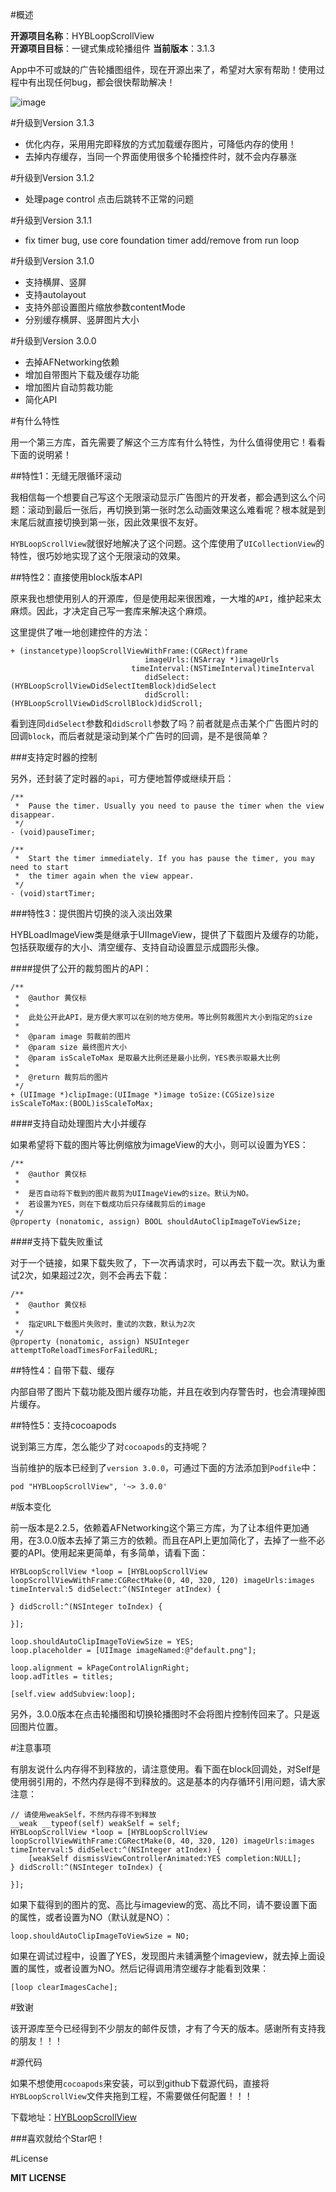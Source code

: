 #概述

**开源项目名称**：HYBLoopScrollView  
**开源项目目标**：一键式集成轮播组件
**当前版本**：3.1.3

App中不可或缺的广告轮播图组件，现在开源出来了，希望对大家有帮助！使用过程中有出现任何bug，都会很快帮助解决！

![image](http://www.henishuo.com/wp-content/uploads/2016/03/screen.gif)

#升级到Version 3.1.3

* 优化内存，采用用完即释放的方式加载缓存图片，可降低内存的使用！
* 去掉内存缓存，当同一个界面使用很多个轮播控件时，就不会内存暴涨

#升级到Version 3.1.2

* 处理page control 点击后跳转不正常的问题

#升级到Version 3.1.1

* fix timer bug, use core foundation timer add/remove from run loop

#升级到Version 3.1.0

* 支持横屏、竖屏
* 支持autolayout
* 支持外部设置图片缩放参数contentMode
* 分别缓存横屏、竖屏图片大小

#升级到Version 3.0.0

* 去掉AFNetworking依赖
* 增加自带图片下载及缓存功能
* 增加图片自动剪裁功能
* 简化API

#有什么特性

用一个第三方库，首先需要了解这个三方库有什么特性，为什么值得使用它！看看下面的说明紧！

##特性1：无缝无限循环滚动

我相信每一个想要自己写这个无限滚动显示广告图片的开发者，都会遇到这么个问题：滚动到最后一张后，再切换到第一张时怎么动画效果这么难看呢？根本就是到末尾后就直接切换到第一张，因此效果很不友好。

`HYBLoopScrollView`就很好地解决了这个问题。这个库使用了`UICollectionView`的特性，很巧妙地实现了这个无限滚动的效果。

##特性2：直接使用block版本API

原来我也想使用别人的开源库，但是使用起来很困难，一大堆的`API`，维护起来太麻烦。因此，才决定自己写一套库来解决这个麻烦。

这里提供了唯一地创建控件的方法：

```
+ (instancetype)loopScrollViewWithFrame:(CGRect)frame
                              imageUrls:(NSArray *)imageUrls
                           timeInterval:(NSTimeInterval)timeInterval
                              didSelect:(HYBLoopScrollViewDidSelectItemBlock)didSelect
                              didScroll:(HYBLoopScrollViewDidScrollBlock)didScroll;
```

看到连同`didSelect`参数和`didScroll`参数了吗？前者就是点击某个广告图片时的回调`block`，而后者就是滚动到某个广告时的回调，是不是很简单？

###支持定时器的控制

另外，还封装了定时器的`api`，可方便地暂停或继续开启：

```
/**
 *  Pause the timer. Usually you need to pause the timer when the view disappear.
 */
- (void)pauseTimer;

/**
 *  Start the timer immediately. If you has pause the timer, you may need to start 
 *  the timer again when the view appear.
 */
- (void)startTimer;
```

###特性3：提供图片切换的淡入淡出效果

HYBLoadImageView类是继承于UIImageView，提供了下载图片及缓存的功能，包括获取缓存的大小、清空缓存、支持自动设置显示成圆形头像。

####提供了公开的裁剪图片的API：

```
/**
 *	@author 黄仪标
 *
 *	此处公开此API，是方便大家可以在别的地方使用。等比例剪裁图片大小到指定的size
 *
 *	@param image 剪裁前的图片
 *	@param size	最终图片大小
 *  @param isScaleToMax 是取最大比例还是最小比例，YES表示取最大比例
 *
 *	@return 裁剪后的图片
 */
+ (UIImage *)clipImage:(UIImage *)image toSize:(CGSize)size isScaleToMax:(BOOL)isScaleToMax;
```

####支持自动处理图片大小并缓存

如果希望将下载的图片等比例缩放为imageView的大小，则可以设置为YES：

```
/**
 *	@author 黄仪标
 *
 *	是否自动将下载到的图片裁剪为UIImageView的size。默认为NO。
 *  若设置为YES，则在下载成功后只存储裁剪后的image
 */
@property (nonatomic, assign) BOOL shouldAutoClipImageToViewSize;
```

####支持下载失败重试

对于一个链接，如果下载失败了，下一次再请求时，可以再去下载一次。默认为重试2次，如果超过2次，则不会再去下载：

```
/**
 *	@author 黄仪标
 *
 *	指定URL下载图片失败时，重试的次数，默认为2次
 */
@property (nonatomic, assign) NSUInteger attemptToReloadTimesForFailedURL;
```

##特性4：自带下载、缓存

内部自带了图片下载功能及图片缓存功能，并且在收到内存警告时，也会清理掉图片缓存。

##特性5：支持cocoapods

说到第三方库，怎么能少了对`cocoapods`的支持呢？

当前维护的版本已经到了`version 3.0.0`，可通过下面的方法添加到`Podfile`中：

```
pod "HYBLoopScrollView", '~> 3.0.0'
```

#版本变化

前一版本是2.2.5，依赖着AFNetworking这个第三方库，为了让本组件更加通用，在3.0.0版本去掉了第三方的依赖。而且在API上更加简化了，去掉了一些不必要的API。使用起来更简单，有多简单，请看下面：

```
HYBLoopScrollView *loop = [HYBLoopScrollView loopScrollViewWithFrame:CGRectMake(0, 40, 320, 120) imageUrls:images timeInterval:5 didSelect:^(NSInteger atIndex) {
    
} didScroll:^(NSInteger toIndex) {
    
}];

loop.shouldAutoClipImageToViewSize = YES;
loop.placeholder = [UIImage imageNamed:@"default.png"];
  
loop.alignment = kPageControlAlignRight;
loop.adTitles = titles;

[self.view addSubview:loop];
```

另外，3.0.0版本在点击轮播图和切换轮播图时不会将图片控制传回来了。只是返回图片位置。

#注意事项

有朋友说什么内存得不到释放的，请注意使用。看下面在block回调处，对Self是使用弱引用的，不然内存是得不到释放的。这是基本的内存循环引用问题，请大家注意：

```
// 请使用weakSelf，不然内存得不到释放
__weak __typeof(self) weakSelf = self;
HYBLoopScrollView *loop = [HYBLoopScrollView loopScrollViewWithFrame:CGRectMake(0, 40, 320, 120) imageUrls:images timeInterval:5 didSelect:^(NSInteger atIndex) {
	[weakSelf dismissViewControllerAnimated:YES completion:NULL];
} didScroll:^(NSInteger toIndex) {
    
}];
```

如果下载得到的图片的宽、高比与imageview的宽、高比不同，请不要设置下面的属性，或者设置为NO（默认就是NO）：

```
loop.shouldAutoClipImageToViewSize = NO;
```

如果在调试过程中，设置了YES，发现图片未铺满整个imageview，就去掉上面设置的属性，或者设置为NO。然后记得调用清空缓存才能看到效果：

```
[loop clearImagesCache];
```

#致谢


该开源库至今已经得到不少朋友的邮件反馈，才有了今天的版本。感谢所有支持我的朋友！！！

#源代码


如果不想使用`cocoapods`来安装，可以到github下载源代码，直接将`HYBLoopScrollView`文件夹拖到工程，不需要做任何配置！！！

下载地址：[HYBLoopScrollView](https://github.com/CoderJackyHuang/HYBLoopScrollView)

###喜欢就给个Star吧！

#License

**MIT LICENSE**